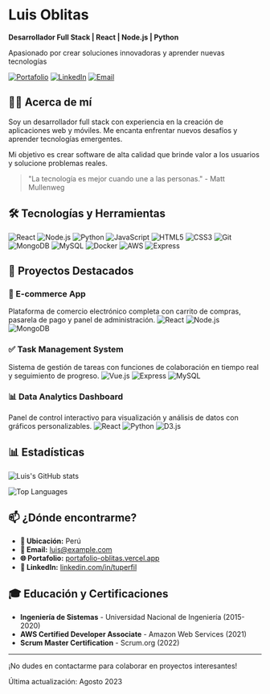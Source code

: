 # Luis Oblitas

**Desarrollador Full Stack | React | Node.js | Python**

Apasionado por crear soluciones innovadoras y aprender nuevas tecnologías

[![Portafolio](https://img.shields.io/badge/Portafolio-Visita%20mi%20sitio-blue?style=for-the-badge)](https://portafolio-oblitas.vercel.app/)
[![LinkedIn](https://img.shields.io/badge/LinkedIn-Conecta%20conmigo-blue?style=for-the-badge)](https://www.linkedin.com/in/tuperfil)
[![Email](https://img.shields.io/badge/Email-Contáctame-red?style=for-the-badge)](mailto:luis@example.com)

## 👨‍💻 Acerca de mí

Soy un desarrollador full stack con experiencia en la creación de aplicaciones web y móviles. Me encanta enfrentar nuevos desafíos y aprender tecnologías emergentes.

Mi objetivo es crear software de alta calidad que brinde valor a los usuarios y solucione problemas reales.

> "La tecnología es mejor cuando une a las personas." - Matt Mullenweg

## 🛠️ Tecnologías y Herramientas

![React](https://img.shields.io/badge/React-61DAFB?style=for-the-badge&logo=react&logoColor=white)
![Node.js](https://img.shields.io/badge/Node.js-339933?style=for-the-badge&logo=node.js&logoColor=white)
![Python](https://img.shields.io/badge/Python-3776AB?style=for-the-badge&logo=python&logoColor=white)
![JavaScript](https://img.shields.io/badge/JavaScript-F7DF1E?style=for-the-badge&logo=javascript&logoColor=black)
![HTML5](https://img.shields.io/badge/HTML5-E34F26?style=for-the-badge&logo=html5&logoColor=white)
![CSS3](https://img.shields.io/badge/CSS3-1572B6?style=for-the-badge&logo=css3&logoColor=white)
![Git](https://img.shields.io/badge/Git-F05032?style=for-the-badge&logo=git&logoColor=white)
![MongoDB](https://img.shields.io/badge/MongoDB-47A248?style=for-the-badge&logo=mongodb&logoColor=white)
![MySQL](https://img.shields.io/badge/MySQL-4479A1?style=for-the-badge&logo=mysql&logoColor=white)
![Docker](https://img.shields.io/badge/Docker-2496ED?style=for-the-badge&logo=docker&logoColor=white)
![AWS](https://img.shields.io/badge/AWS-232F3E?style=for-the-badge&logo=amazon-aws&logoColor=white)
![Express](https://img.shields.io/badge/Express-000000?style=for-the-badge&logo=express&logoColor=white)

## 📂 Proyectos Destacados

### 🛒 E-commerce App
Plataforma de comercio electrónico completa con carrito de compras, pasarela de pago y panel de administración.
![React](https://img.shields.io/badge/React-61DAFB?style=flat-square&logo=react&logoColor=white)
![Node.js](https://img.shields.io/badge/Node.js-339933?style=flat-square&logo=node.js&logoColor=white)
![MongoDB](https://img.shields.io/badge/MongoDB-47A248?style=flat-square&logo=mongodb&logoColor=white)

### ✅ Task Management System
Sistema de gestión de tareas con funciones de colaboración en tiempo real y seguimiento de progreso.
![Vue.js](https://img.shields.io/badge/Vue.js-4FC08D?style=flat-square&logo=vue.js&logoColor=white)
![Express](https://img.shields.io/badge/Express-000000?style=flat-square&logo=express&logoColor=white)
![MySQL](https://img.shields.io/badge/MySQL-4479A1?style=flat-square&logo=mysql&logoColor=white)

### 📊 Data Analytics Dashboard
Panel de control interactivo para visualización y análisis de datos con gráficos personalizables.
![React](https://img.shields.io/badge/React-61DAFB?style=flat-square&logo=react&logoColor=white)
![Python](https://img.shields.io/badge/Python-3776AB?style=flat-square&logo=python&logoColor=white)
![D3.js](https://img.shields.io/badge/D3.js-F9A03C?style=flat-square&logo=d3.js&logoColor=white)

## 📊 Estadísticas

![Luis's GitHub stats](https://github-readme-stats.vercel.app/api?username=tuusuario&show_icons=true&theme=radical)

![Top Languages](https://github-readme-stats.vercel.app/api/top-langs/?username=tuusuario&layout=compact&theme=radical)

## 📫 ¿Dónde encontrarme?

- **📍 Ubicación:** Perú
- **📧 Email:** luis@example.com
- **🌐 Portafolio:** [portafolio-oblitas.vercel.app](https://portafolio-oblitas.vercel.app/)
- **💼 LinkedIn:** [linkedin.com/in/tuperfil](https://www.linkedin.com/in/tuperfil)

## 🎓 Educación y Certificaciones

- **Ingeniería de Sistemas** - Universidad Nacional de Ingeniería (2015-2020)
- **AWS Certified Developer Associate** - Amazon Web Services (2021)
- **Scrum Master Certification** - Scrum.org (2022)

---

¡No dudes en contactarme para colaborar en proyectos interesantes!

Última actualización: Agosto 2023
